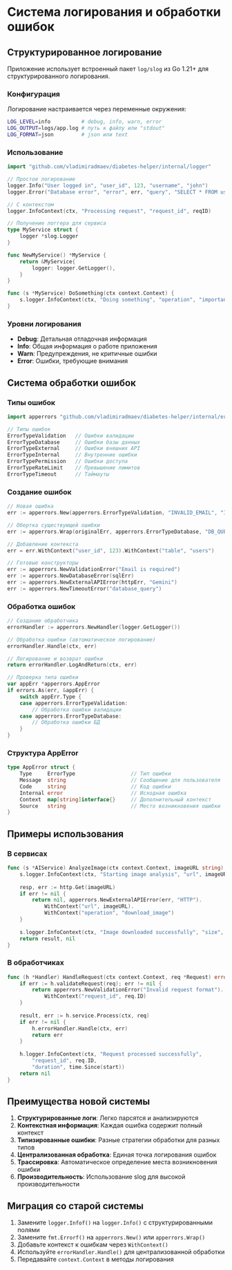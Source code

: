# Система логирования и обработки ошибок

## Структурированное логирование

Приложение использует встроенный пакет `log/slog` из Go 1.21+ для структурированного логирования.

### Конфигурация

Логирование настраивается через переменные окружения:

```bash
LOG_LEVEL=info          # debug, info, warn, error
LOG_OUTPUT=logs/app.log # путь к файлу или "stdout"
LOG_FORMAT=json         # json или text
```

### Использование

```go
import "github.com/vladimiradmaev/diabetes-helper/internal/logger"

// Простое логирование
logger.Info("User logged in", "user_id", 123, "username", "john")
logger.Error("Database error", "error", err, "query", "SELECT * FROM users")

// С контекстом
logger.InfoContext(ctx, "Processing request", "request_id", reqID)

// Получение логгера для сервиса
type MyService struct {
    logger *slog.Logger
}

func NewMyService() *MyService {
    return &MyService{
        logger: logger.GetLogger(),
    }
}

func (s *MyService) DoSomething(ctx context.Context) {
    s.logger.InfoContext(ctx, "Doing something", "operation", "important")
}
```

### Уровни логирования

- **Debug**: Детальная отладочная информация
- **Info**: Общая информация о работе приложения
- **Warn**: Предупреждения, не критичные ошибки
- **Error**: Ошибки, требующие внимания

## Система обработки ошибок

### Типы ошибок

```go
import apperrors "github.com/vladimiradmaev/diabetes-helper/internal/errors"

// Типы ошибок
ErrorTypeValidation   // Ошибки валидации
ErrorTypeDatabase     // Ошибки базы данных
ErrorTypeExternal     // Ошибки внешних API
ErrorTypeInternal     // Внутренние ошибки
ErrorTypePermission   // Ошибки доступа
ErrorTypeRateLimit    // Превышение лимитов
ErrorTypeTimeout      // Таймауты
```

### Создание ошибок

```go
// Новая ошибка
err := apperrors.New(apperrors.ErrorTypeValidation, "INVALID_EMAIL", "Invalid email format")

// Обертка существующей ошибки
err := apperrors.Wrap(originalErr, apperrors.ErrorTypeDatabase, "DB_QUERY", "Failed to query users")

// Добавление контекста
err = err.WithContext("user_id", 123).WithContext("table", "users")

// Готовые конструкторы
err := apperrors.NewValidationError("Email is required")
err := apperrors.NewDatabaseError(sqlErr)
err := apperrors.NewExternalAPIError(httpErr, "Gemini")
err := apperrors.NewTimeoutError("database_query")
```

### Обработка ошибок

```go
// Создание обработчика
errorHandler := apperrors.NewHandler(logger.GetLogger())

// Обработка ошибки (автоматическое логирование)
errorHandler.Handle(ctx, err)

// Логирование и возврат ошибки
return errorHandler.LogAndReturn(ctx, err)

// Проверка типа ошибки
var appErr *apperrors.AppError
if errors.As(err, &appErr) {
    switch appErr.Type {
    case apperrors.ErrorTypeValidation:
        // Обработка ошибки валидации
    case apperrors.ErrorTypeDatabase:
        // Обработка ошибки БД
    }
}
```

### Структура AppError

```go
type AppError struct {
    Type     ErrorType                  // Тип ошибки
    Message  string                     // Сообщение для пользователя
    Code     string                     // Код ошибки
    Internal error                      // Исходная ошибка
    Context  map[string]interface{}     // Дополнительный контекст
    Source   string                     // Место возникновения ошибки
}
```

## Примеры использования

### В сервисах

```go
func (s *AIService) AnalyzeImage(ctx context.Context, imageURL string) (*Result, error) {
    s.logger.InfoContext(ctx, "Starting image analysis", "url", imageURL)
    
    resp, err := http.Get(imageURL)
    if err != nil {
        return nil, apperrors.NewExternalAPIError(err, "HTTP").
            WithContext("url", imageURL).
            WithContext("operation", "download_image")
    }
    
    s.logger.InfoContext(ctx, "Image downloaded successfully", "size", resp.ContentLength)
    return result, nil
}
```

### В обработчиках

```go
func (h *Handler) HandleRequest(ctx context.Context, req *Request) error {
    if err := h.validateRequest(req); err != nil {
        return apperrors.NewValidationError("Invalid request format").
            WithContext("request_id", req.ID)
    }
    
    result, err := h.service.Process(ctx, req)
    if err != nil {
        h.errorHandler.Handle(ctx, err)
        return err
    }
    
    h.logger.InfoContext(ctx, "Request processed successfully", 
        "request_id", req.ID,
        "duration", time.Since(start))
    return nil
}
```

## Преимущества новой системы

1. **Структурированные логи**: Легко парсятся и анализируются
2. **Контекстная информация**: Каждая ошибка содержит полный контекст
3. **Типизированные ошибки**: Разные стратегии обработки для разных типов
4. **Централизованная обработка**: Единая точка логирования ошибок
5. **Трассировка**: Автоматическое определение места возникновения ошибки
6. **Производительность**: Использование slog для высокой производительности

## Миграция со старой системы

1. Замените `logger.Infof()` на `logger.Info()` с структурированными полями
2. Замените `fmt.Errorf()` на `apperrors.New()` или `apperrors.Wrap()`
3. Добавьте контекст к ошибкам через `WithContext()`
4. Используйте `errorHandler.Handle()` для централизованной обработки
5. Передавайте `context.Context` в методы логирования 